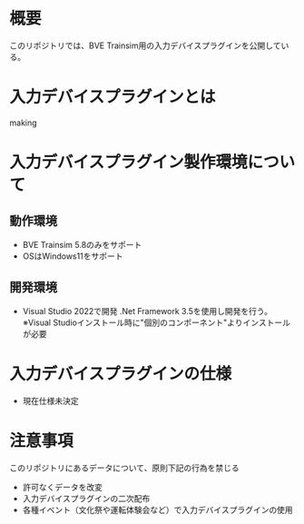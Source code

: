 # 概要
このリポジトリでは、BVE Trainsim用の入力デバイスプラグインを公開している。

# 入力デバイスプラグインとは
making

# 入力デバイスプラグイン製作環境について
## 動作環境
- BVE Trainsim 5.8のみをサポート
- OSはWindows11をサポート

## 開発環境
- Visual Studio 2022で開発
  .Net Framework 3.5を使用し開発を行う。
  ※Visual Studioインストール時に"個別のコンポーネント"よりインストールが必要

# 入力デバイスプラグインの仕様
- 現在仕様未決定

# 注意事項
このリポジトリにあるデータについて、原則下記の行為を禁じる
- 許可なくデータを改変
- 入力デバイスプラグインの二次配布
- 各種イベント（文化祭や運転体験会など）で入力デバイスプラグインの使用
